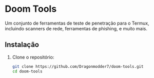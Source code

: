 # Doom Tools

Um conjunto de ferramentas de teste de penetração para o Termux, incluindo scanners de rede, ferramentas de phishing, e muito mais.

## Instalação

1. Clone o repositório:
   ```bash
   git clone https://github.com/Dragonmodder7/doom-tools.git
   cd doom-tools